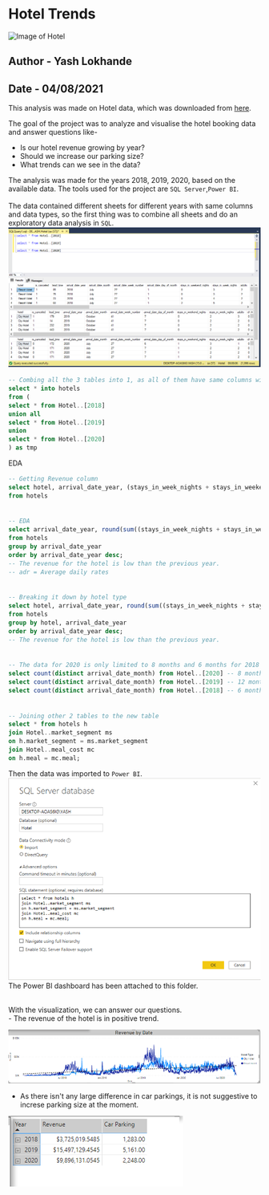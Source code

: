 # Hotel Trends
![Image of Hotel](https://images.unsplash.com/photo-1505492537188-de71a52767cb?ixlib=rb-1.2.1&ixid=MnwxMjA3fDB8MHxzZWFyY2h8Mjl8fGhvdGVsfGVufDB8fDB8fA%3D%3D&auto=format&fit=crop&w=500&q=60)
## Author - Yash Lokhande
## Date - 04/08/2021

This analysis was made on Hotel data, which was downloaded from [here](https://www.absentdata.com/hotel_revenue_historical_full/).

The goal of the project was to analyze and visualise the hotel booking data and answer questions like-
* Is our hotel revenue growing by year?
* Should we increase our parking size?
* What trends can we see in the data?

The analysis was made for the years 2018, 2019, 2020, based on the available data. The tools used for the project are `SQL Server`,`Power BI`.
<br />
<br />
The data contained different sheets for different years with same columns and data types, so the first thing was to combine all sheets and do an exploratory data analysis in `SQL`.
![](images/1.png)
<br />
```sql
-- Combing all the 3 tables into 1, as all of them have same columns with same data type (Creating temp table)
select * into hotels
from (
select * from Hotel..[2018]
union all
select * from Hotel..[2019]
union
select * from Hotel..[2020]
) as tmp
```

EDA
```sql
-- Getting Revenue column
select hotel, arrival_date_year, (stays_in_week_nights + stays_in_weekend_nights) * adr as revenue
from hotels


-- EDA
select arrival_date_year, round(sum((stays_in_week_nights + stays_in_weekend_nights) * adr),4) as revenue
from hotels
group by arrival_date_year
order by arrival_date_year desc;
-- The revenue for the hotel is low than the previous year.
-- adr = Average daily rates


-- Breaking it down by hotel type
select hotel, arrival_date_year, round(sum((stays_in_week_nights + stays_in_weekend_nights) * adr),4) as revenue
from hotels
group by hotel, arrival_date_year
order by arrival_date_year desc;
-- The revenue for the hotel is low than the previous year.


-- The data for 2020 is only limited to 8 months and 6 months for 2018
select count(distinct arrival_date_month) from Hotel..[2020] -- 8 months
select count(distinct arrival_date_month) from Hotel..[2019] -- 12 months
select count(distinct arrival_date_month) from Hotel..[2018] -- 6 months


-- Joining other 2 tables to the new table
select * from hotels h
join Hotel..market_segment ms
on h.market_segment = ms.market_segment
join Hotel..meal_cost mc
on h.meal = mc.meal;
```

Then the data was imported to `Power BI`.
![](images/2.png)
<br />
The Power BI dashboard has been attached to this folder.

<br />
With the visualization, we can answer our questions.<br />
- The revenue of the hotel is in positive trend.

![](images/3.png)

- As there isn't any large difference in car parkings, it is not suggestive to increse parking size at the moment.

![](images/4.png)
